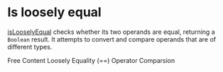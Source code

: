 # Is loosely equal


[isLooselyEqual](https://developer.mozilla.org/en-US/docs/Web/JavaScript/Reference/Operators/Equality) checks whether its two operands are equal, returning a `Boolean` result. It attempts to convert and compare operands that are of different types.

<ResourceGroupTitle>Free Content</ResourceGroupTitle>
<BadgeLink colorScheme='yellow' badgeText='Read' href='https://developer.mozilla.org/en-US/docs/Web/JavaScript/Reference/Operators/Equality'> Loosely Equality (==) Operator</BadgeLink>
<BadgeLink colorScheme='yellow' badgeText='Read' href='https://javascript.info/comparison'>Comparsion</BadgeLink>
